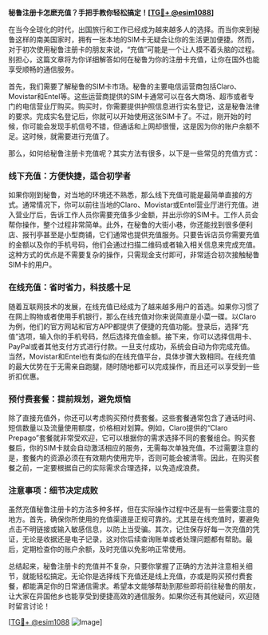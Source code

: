 **秘鲁注册卡怎麽充值？手把手教你轻松搞定！[[TG💪+ @esim1088](https://t.me/s/esim1088)]**

在当今全球化的时代，出国旅行和工作已经成为越来越多人的选择。而当你来到秘鲁这样的南美国家时，拥有一张本地的SIM卡无疑会让你的生活更加便捷。然而，对于初次使用秘鲁注册卡的朋友来说，“充值”可能是一个让人摸不着头脑的过程。别担心，这篇文章将为你详细解答如何在秘鲁为你的注册卡充值，让你在国外也能享受顺畅的通信服务。

首先，我们需要了解秘鲁的SIM卡市场。秘鲁的主要电信运营商包括Claro、Movistar和Entel等。这些运营商提供的SIM卡通常可以在各大商场、超市或者专门的电信营业厅购买。购买时，你需要提供护照信息进行实名登记，这是秘鲁法律的要求。完成实名登记后，你就可以开始使用这张SIM卡了。不过，刚开始的时候，你可能会发现手机信号不错，但通话和上网却很慢，这是因为你的账户余额不足。这时候，就需要进行充值了。

那么，如何给秘鲁注册卡充值呢？其实方法有很多，以下是一些常见的充值方式：

### 线下充值：方便快捷，适合初学者

如果你刚到秘鲁，对当地的环境还不熟悉，那么线下充值可能是最简单直接的方式。通常情况下，你可以前往当地的Claro、Movistar或Entel营业厅进行充值。进入营业厅后，告诉工作人员你需要充值多少金额，并出示你的SIM卡。工作人员会帮你操作，整个过程非常简单。此外，在秘鲁的大街小巷，你还能找到很多便利店、报刊亭甚至是小型商铺，它们通常也提供充值服务。只要告诉店员你需要充值的金额以及你的手机号码，他们会通过扫描二维码或者输入相关信息来完成充值。这种方式的优点是不需要复杂的操作，只需现金支付即可，非常适合初次接触秘鲁SIM卡的用户。

### 在线充值：省时省力，科技感十足

随着互联网技术的发展，在线充值已经成为了越来越多用户的首选。如果你习惯了在网上购物或者使用手机银行，那么在线充值对你来说简直是小菜一碟。以Claro为例，他们的官方网站和官方APP都提供了便捷的充值功能。登录后，选择“充值”选项，输入你的手机号码，然后选择充值金额。接下来，你可以选择信用卡、PayPal或者其他支付方式进行付款。一旦支付成功，系统会自动为你完成充值。当然，Movistar和Entel也有类似的在线充值平台，具体步骤大致相同。在线充值的最大优势在于无需亲自跑腿，随时随地都可以完成操作，而且还可以享受到一些折扣优惠。

### 预付费套餐：提前规划，避免烦恼

除了直接充值外，你还可以考虑购买预付费套餐。这些套餐通常包含了通话时间、短信数量以及流量使用额度，价格相对划算。例如，Claro提供的“Claro Prepago”套餐就非常受欢迎，它可以根据你的需求选择不同的套餐组合。购买套餐后，你的SIM卡就会自动激活相应的服务，无需每次单独充值。不过需要注意的是，套餐内的资源必须在有效期内使用完毕，否则可能会被清零。因此，在购买套餐之前，一定要根据自己的实际需求合理选择，以免造成浪费。

### 注意事项：细节决定成败

虽然充值秘鲁注册卡的方法多种多样，但在实际操作过程中还是有一些需要注意的地方。首先，确保你所使用的充值渠道是正规可靠的。尤其是在线充值时，要避免点击不明链接或输入敏感信息，以防上当受骗。其次，记住保存好每一次充值的凭证，无论是收据还是电子记录，这对你后续查询账单或者处理问题都有帮助。最后，定期检查你的账户余额，及时充值以免影响正常使用。

总结起来，秘鲁注册卡的充值并不复杂，只要你掌握了正确的方法并注意相关细节，就能轻松搞定。无论你是选择线下充值还是线上充值，亦或是购买预付费套餐，都能满足你的日常通信需求。希望本文能够帮助到那些即将前往秘鲁的朋友，让大家在异国他乡也能享受到便捷高效的通信服务。如果你还有其他疑问，欢迎随时留言讨论！

[[TG💪+ @esim1088](https://t.me/s/esim1088) ![Image](https://i.postimg.cc/4NQfJmqS/Snipaste-2025-05-13-00-14-12.png)]